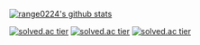[![range0224's github stats](https://github-readme-stats.vercel.app/api?username=range0224&show_icons=true&theme=gruvbox)](https://github.com/range0224/github-readme-stats)

[![solved.ac tier](http://mazassumnida.wtf/api/generate_badge?boj=gojib2002)](https://solved.ac/gojib2002)
[![solved.ac tier](http://mazassumnida.wtf/api/v2/generate_badge?boj=gojib2002)](https://solved.ac/gojib2002)
[![solved.ac tier](http://mazassumnida.wtf/api/mini/generate_badge?boj=gojib2002)](https://solved.ac/gojib2002)
